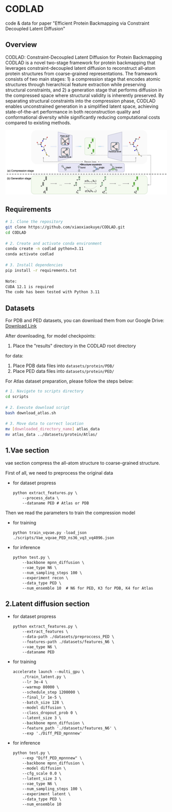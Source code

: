 # CODLAD

code & data for paper "Efficient Protein Backmapping via Constraint Decoupled Latent Diffusion"

## Overview

CODLAD: Constraint-Decoupled Latent Diffusion for Protein Backmapping
CODLAD is a novel two-stage framework for protein backmapping that leverages constraint-decoupled latent diffusion to reconstruct all-atom protein structures from coarse-grained representations. The framework consists of two main stages: 1) a compression stage that encodes atomic structures through hierarchical feature extraction while preserving structural constraints, and 2) a generation stage that performs diffusion in the compressed space where structural validity is inherently preserved. By separating structural constraints into the compression phase, CODLAD enables unconstrained generation in a simplified latent space, achieving state-of-the-art performance in both reconstruction quality and conformational diversity while significantly reducing computational costs compared to existing methods.

![CODLAD Overview](fig1.png)

## Requirements

```bash
# 1. Clone the repository
git clone https://github.com/xiaoxiaokuye/CODLAD.git
cd CODLAD

# 2. Create and activate conda environment
conda create -n codlad python=3.11
conda activate codlad

# 3. Install dependencies
pip install -r requirements.txt

Note:
CUDA 12.1 is required
The code has been tested with Python 3.11
```

## Datasets

For PDB and PED datasets, you can download them from our Google Drive:
[Download Link](https://drive.google.com/file/d/1xTb-LKYvTt9HrQW5RLwzL-MShbg0PSy7/view?usp=drive_link)


After downloading, 
for model checkpoints:
1. Place the "results" directory in the CODLAD root directory

for data:
1. Place PDB data files into `datasets/protein/PDB/`
2. Place PED data files into `datasets/protein/PED/`

For Atlas dataset preparation, please follow the steps below:
```bash
# 1. Navigate to scripts directory 
cd scripts

# 2. Execute download script
bash download_atlas.sh

# 3. Move data to correct location
mv [downloaded_directory_name] atlas_data
mv atlas_data ../datasets/protein/Atlas/
```

## 1.Vae section

vae section compress the all-atom structure to coarse-grained structure.

First of all, we need to preprocess the original data

- for dataset propress

  ```shell
  python extract_features.py \
      --process_data \
      --dataname PED # Atlas or PDB
  ```

Then we read the parameters to train the compression model

- for training

  ```shell
  python train_vqvae.py -load_json ./scripts/Vae_vqvae_PED_ns36_vq3_vq4096.json
  ```

- for inference

  ```shell
  python test.py \
      --backbone mpnn_diffusion \
      --vae_type N6 \ 
      --num_sampling_steps 100 \
      --experiment recon \
      --data_type PED \
      --num_ensemble 10  # N6 for PED, K3 for PDB, K4 for Atlas
  ```

## 2.Latent diffusion section

- for dataset propress

  ```shell
  python extract_features.py \
      --extract_features \
      --data-path ./datasets/preproccess_PED \
      --features-path ./datasets/features_N6 \
      --vae_type N6 \
      --dataname PED
  ```

- for training

  ```shell
  accelerate launch --multi_gpu \
      ./train_latent.py \
      --lr 3e-4 \
      --warmup 80000 \
      --schedule_step 1200000 \
      --final_lr 1e-5 \
      --batch_size 128 \
      --model diffusion \
      --class_dropout_prob 0 \
      --latent_size 3 \
      --backbone mpnn_diffusion \
      --feature_path './datasets/features_N6' \
      --exp './Diff_PED_mpnnnew'
  ```

- for inference

  ``` shell
  python test.py \
      --exp "Diff_PED_mpnnnew" \
      --backbone mpnn_diffusion \
      --model diffusion \
      --cfg_scale 0.0 \
      --latent_size 3 \
      --vae_type N6 \
      --num_sampling_steps 100 \
      --experiment latent \
      --data_type PED \
      --num_ensemble 10 
  ```


